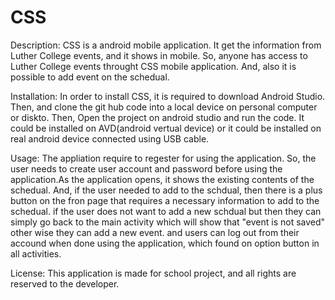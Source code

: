 # CSS

Description: 
CSS is a android mobile application. It get the information from Luther College events, and it shows in mobile. 
So, anyone has access to Luther College events throught CSS mobile application. And, also it is possible to add event on the schedual. 

Installation: 
In order to install CSS, it is required to download Android Studio. Then, and clone the git hub code into a local device on personal 
computer or diskto. Then, Open the project on android studio and run the code. It could be installed on AVD(android vertual device) 
or it could be installed on real android device connected using USB cable. 

Usage: 
The appliation require to regester for using the application. So, the user needs to create user account and password before using 
the application.As the application opens, it shows the existing contents of the schedual. And, if the user needed to add to the schdual, 
then there is a plus button on the fron page that requires a necessary information to add to the schedual. if the user does not want to 
add a new schdual but then they can simply go back to the main activity which will show that "event is not saved" other wise they can add 
a new event. and users can log out from their accound when done using the application, which found on option button in all activities.

License:
This application is made for school project, and all rights are reserved to the developer. 

